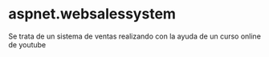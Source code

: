# aspnet.websalessystem
 Se trata de un sistema de ventas realizando con la ayuda de un curso online de youtube
